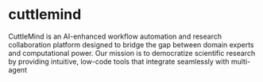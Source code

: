 # cuttlemind
CuttleMind is an AI-enhanced workflow automation and research collaboration platform designed to bridge the gap between domain experts and computational power. Our mission is to democratize scientific research by providing intuitive, low-code tools that integrate seamlessly with multi-agent
